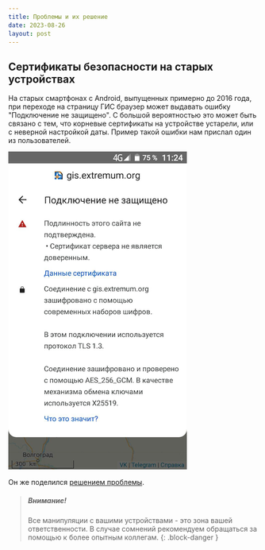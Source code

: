 ```yaml
---
title: Проблемы и их решение
date: 2023-08-26
layout: post
---
```


## Сертификаты безопасности на старых устройствах
На старых смартфонах с Android, выпущенных примерно до 2016 года, при переходе на страницу ГИС браузер может выдавать ошибку "Подключение не защищено". С большой вероятностью это может быть связано с тем, что корневые сертификаты на устройстве устарели, или с неверной настройкой даты. Пример такой ошибки нам прислал один из пользователей.

![Соединение не защищено](/assets/images/troubleshooting/error-ssl.png)

Он же поделился [решением проблемы](https://internet-lab.ru/letss_encrypt_android_6_0_1).

> ##### Внимание!
> Все манипуляции с вашими устройствами - это зона вашей ответственности. В случае сомнений рекомендуем обращаться за помощью к более опытным коллегам.
{: .block-danger }
